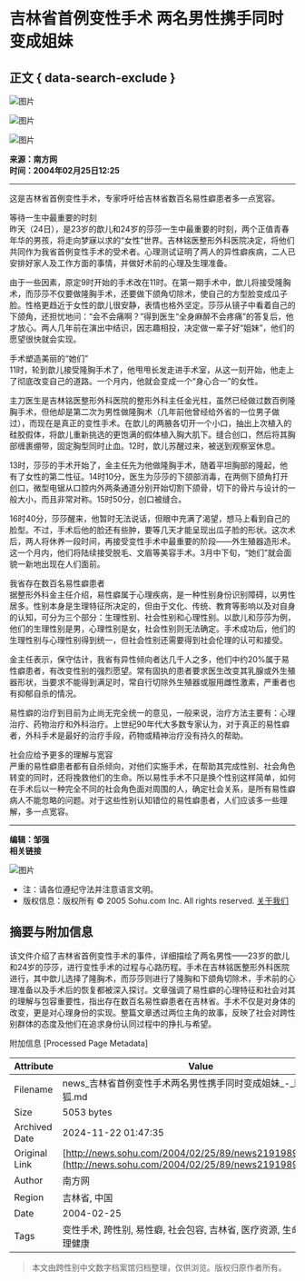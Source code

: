 # 吉林省首例变性手术 两名男性携手同时变成姐妹

## 正文 { data-search-exclude }


![图片](https://images.sohu.com/ccc.gif)

![图片](https://images.sohu.com/uiue/sohu_logo/2005/sohu_logo2.gif)

![图片](https://images.sohu.com/uiue/sohu_logo/2005/news_logo2.gif)

**来源：南方网**  
**时间：2004年02月25日12:25**  

---

这是吉林省首例变性手术，专家呼吁给吉林省数百名易性癖患者多一点宽容。

等待一生中最重要的时刻  
昨天（24日），是23岁的歆儿和24岁的莎莎一生中最重要的时刻，两个正值青春年华的男孩，将走向梦寐以求的“女性”世界。吉林铭医整形外科医院决定，将他们共同作为我省首例变性手术的受术者。心理测试证明了两人的异性癖疾病，二人已安排好家人及工作方面的事情，并做好术前的心理及生理准备。

由于一些因素，原定9时开始的手术改在11时。在第一期手术中，歆儿将接受隆胸术，而莎莎不仅要做隆胸手术，还要做下颌角切除术，使自己的方型脸变成瓜子脸。性格更趋近于女性的歆儿很安静，表情也格外坚定。莎莎从镜子中看着自己的下颌角，还担忧地问：“会不会痛啊？”得到医生“全身麻醉不会疼痛”的答复后，他才放心。两人几年前在演出中结识，因志趣相投，决定做一辈子好“姐妹”，他们的愿望很快就会实现。

手术塑造美丽的“她们”  
11时，轮到歆儿接受隆胸手术了，他甩甩长发走进手术室，从这一刻开始，他走上了彻底改变自己的道路。一个月内，他就会变成一个“身心合一”的女性。

主刀医生是吉林铭医整形外科医院的整形外科主任金光柱，虽然已经做过数百例隆胸手术，但他却是第二次为男性做隆胸术（几年前他曾经给外省的一位男子做过），而现在是真正的变性手术。在歆儿的两腋各切开一个小口，抽出上次植入的硅胶假体，将歆儿重新挑选的更饱满的假体植入胸大肌下。缝合创口，然后将其胸部缠裹绷带，固定胸型同时止血。12时，歆儿苏醒过来，被送到观察室休息。

13时，莎莎的手术开始了，金主任先为他做隆胸手术，随着平坦胸部的隆起，他有了女性的第二性征。14时10分，医生为莎莎的下颌部消毒，在两侧下颌角打开创口，微型电锯从口腔内外两条通道分别开始切割下颌骨，切下的骨片与设计的一般大小，而且非常对称。15时50分，创口被缝合。

16时40分，莎莎醒来，他暂时无法说话，但眼中充满了渴望，想马上看到自己的脸型。不过，手术后他的脸还有些肿，要等几天才能呈现出瓜子脸的形状。这次术后，两人将休养一段时间，再接受变性手术中最重要的阶段——外生殖器造形术。这一个月内，他们将陆续接受脱毛、文眉等美容手术。3月中下旬，“她们”就会面貌一新地出现在人们面前。

我省存在数百名易性癖患者  
据整形外科金主任介绍，易性癖属于心理疾病，是一种性别身份识别障碍，以男性居多。性别本身是生理特征所决定的，但由于文化、传统、教育等影响以及对自身的认知，可分为三个部分：生理性别、社会性别和心理性别。以歆儿和莎莎为例，他们的生理性别是男，心理性别是女，社会性别则无法确定。手术成功后，他们的生理性别与心理性别得到统一，但社会性别还需要得到社会伦理的认可和接受。

金主任表示，保守估计，我省有异性倾向者达几千人之多，他们中约20%属于易性癖患者，有改变性别的强烈愿望。常有固执的患者要求医生改变其乳腺或外生殖器形状，当要求不能得到满足时，常自行切除外生殖器或服用雌性激素，严重者也有抑郁自杀的情况。

易性癖的治疗到目前为止尚无完全统一的意见，一般来说，治疗方法主要有：心理治疗、药物治疗和外科治疗。上世纪90年代大多数专家认为，对于真正的易性癖者，外科手术是最好的治疗手段，药物或精神治疗没有持久的帮助。

社会应给予更多的理解与宽容  
严重的易性癖患者都有自杀倾向，对他们实施手术，在帮助其完成性别、社会角色转变的同时，还将挽救他们的生命。所以易性手术不只是换个性别这样简单，如何在手术后以一种完全不同的社会角色面对周围的人，确定社会关系，是所有易性癖病人不能忽略的问题。对于这些性别认知错位的易性癖患者，人们应该多一些理解，多一点宽容。

---

**编辑：邹强**  
**相关链接**  

![图片](https://images.sohu.com/ccc.gif)  

* 注：请各位遵纪守法并注意语言文明。  
* 版权信息：版权所有 © 2005 Sohu.com Inc. All rights reserved. [关于我们](https://www.sohu.com/about/)

## 摘要与附加信息

<!-- tcd_abstract -->
该文件介绍了吉林省首例变性手术的事件，详细描绘了两名男性——23岁的歆儿和24岁的莎莎，进行变性手术的过程与心路历程。手术在吉林铭医整形外科医院进行，其中歆儿选择了隆胸术，而莎莎则进行了隆胸和下颌角切除术，手术前的心理准备以及手术后的恢复都被深入探讨。文章强调了易性癖的心理特征和社会对其的理解与包容重要性，指出存在数百名易性癖患者在吉林省。手术不仅是对身体的改变，更是对心理身份的实现。整篇文章透过两位主角的故事，反映了社会对跨性别群体的态度及他们在追求身份认同过程中的挣扎与希望。
<!-- tcd_abstract_end -->

附加信息 [Processed Page Metadata]

| Attribute       | Value                                  |
|-----------------|----------------------------------------|
| Filename        | news_吉林省首例变性手术两名男性携手同时变成姐妹_-_新闻-_搜狐.md                             |
| Size            | 5053 bytes                           |
| Archived Date   | 2024-11-22 01:47:35                             |
| Original Link   | [http://news.sohu.com/2004/02/25/89/news219198956.shtml](http://news.sohu.com/2004/02/25/89/news219198956.shtml)                       |
| Author          | 南方网                               |
| Region          | 吉林省, 中国                               |
| Date            | 2004-02-25                                 |
| Tags            | 变性手术, 跨性别, 易性癖, 社会包容, 吉林省, 医疗资源, 生命故事, 心理健康                                 |
>
> 本文由跨性别中文数字档案馆归档整理，仅供浏览。版权归原作者所有。
>